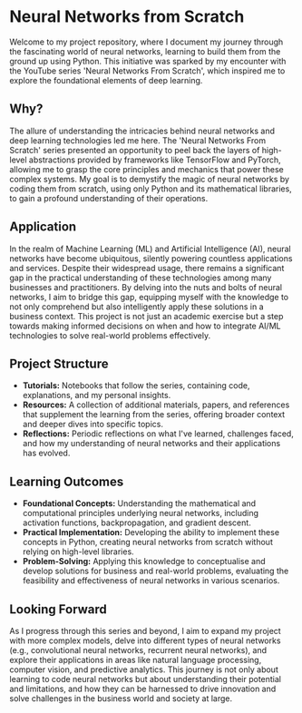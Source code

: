 # Neural Networks from Scratch

Welcome to my project repository, where I document my journey through the fascinating world of neural networks, learning to build them from the ground up using Python. This initiative was sparked by my encounter with the YouTube series 'Neural Networks From Scratch', which inspired me to explore the foundational elements of deep learning.

## Why?

The allure of understanding the intricacies behind neural networks and deep learning technologies led me here. The 'Neural Networks From Scratch' series presented an opportunity to peel back the layers of high-level abstractions provided by frameworks like TensorFlow and PyTorch, allowing me to grasp the core principles and mechanics that power these complex systems. My goal is to demystify the magic of neural networks by coding them from scratch, using only Python and its mathematical libraries, to gain a profound understanding of their operations.

## Application

In the realm of Machine Learning (ML) and Artificial Intelligence (AI), neural networks have become ubiquitous, silently powering countless applications and services. Despite their widespread usage, there remains a significant gap in the practical understanding of these technologies among many businesses and practitioners. By delving into the nuts and bolts of neural networks, I aim to bridge this gap, equipping myself with the knowledge to not only comprehend but also intelligently apply these solutions in a business context. This project is not just an academic exercise but a step towards making informed decisions on when and how to integrate AI/ML technologies to solve real-world problems effectively.

## Project Structure

- **Tutorials:** Notebooks that follow the series, containing code, explanations, and my personal insights.
- **Resources:** A collection of additional materials, papers, and references that supplement the learning from the series, offering broader context and deeper dives into specific topics.
- **Reflections:** Periodic reflections on what I've learned, challenges faced, and how my understanding of neural networks and their applications has evolved.

## Learning Outcomes

- **Foundational Concepts:** Understanding the mathematical and computational principles underlying neural networks, including activation functions, backpropagation, and gradient descent.
- **Practical Implementation:** Developing the ability to implement these concepts in Python, creating neural networks from scratch without relying on high-level libraries.
- **Problem-Solving:** Applying this knowledge to conceptualise and develop solutions for business and real-world problems, evaluating the feasibility and effectiveness of neural networks in various scenarios.

## Looking Forward

As I progress through this series and beyond, I aim to expand my project with more complex models, delve into different types of neural networks (e.g., convolutional neural networks, recurrent neural networks), and explore their applications in areas like natural language processing, computer vision, and predictive analytics. This journey is not only about learning to code neural networks but about understanding their potential and limitations, and how they can be harnessed to drive innovation and solve challenges in the business world and society at large.
